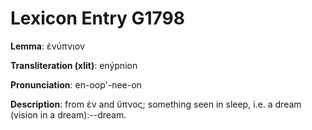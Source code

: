 # Lexicon Entry G1798

**Lemma**: ἐνύπνιον

**Transliteration (xlit)**: enýpnion

**Pronunciation**: en-oop'-nee-on

**Description**:
from ἐν and ὕπνος; something seen in sleep, i.e. a dream (vision in a dream):--dream.

